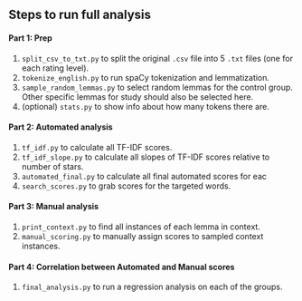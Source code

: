 ## Steps to run full analysis


#### Part 1: Prep

1. `split_csv_to_txt.py` to split the original `.csv` file into 5 `.txt` files (one for each rating level).
2. `tokenize_english.py` to run spaCy tokenization and lemmatization.
3. `sample_random_lemmas.py` to select random lemmas for the control group.
    Other specific lemmas for study should also be selected here.
4. (optional) `stats.py` to show info about how many tokens there are.


#### Part 2: Automated analysis

1. `tf_idf.py` to calculate all TF-IDF scores.
2. `tf_idf_slope.py` to calculate all slopes of TF-IDF scores relative to number of stars.
3. `automated_final.py` to calculate all final automated scores for eac
4. `search_scores.py` to grab scores for the targeted words.


#### Part 3: Manual analysis

1. `print_context.py` to find all instances of each lemma in context.
2. `manual_scoring.py` to manually assign scores to sampled context instances.


#### Part 4: Correlation between Automated and Manual scores

1. `final_analysis.py` to run a regression analysis on each of the groups.
